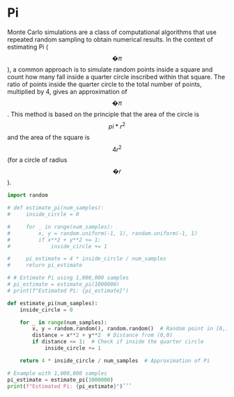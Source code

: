 # Pi

Monte Carlo simulations are a class of computational algorithms that use repeated random sampling to obtain numerical results. In the context of estimating Pi ($$�π$$), a common approach is to simulate random points inside a square and count how many fall inside a quarter circle inscribed within that square. The ratio of points inside the quarter circle to the total number of points, multiplied by 4, gives an approximation of $$�π$$. This method is based on the principle that the area of the circle is $$pi*r^2$$ and the area of the square is $$4r^2$$ (for a circle of radius $$�r$$).

````python
import random

# def estimate_pi(num_samples):
#     inside_circle = 0

#     for _ in range(num_samples):
#         x, y = random.uniform(-1, 1), random.uniform(-1, 1)
#         if x**2 + y**2 <= 1:
#             inside_circle += 1

#     pi_estimate = 4 * inside_circle / num_samples
#     return pi_estimate

# # Estimate Pi using 1,000,000 samples
# pi_estimate = estimate_pi(1000000)
# print(f"Estimated Pi: {pi_estimate}")

def estimate_pi(num_samples):
    inside_circle = 0

    for _ in range(num_samples):
        x, y = random.random(), random.random()  # Random point in [0,1] x [0,1]
        distance = x**2 + y**2  # Distance from (0,0)
        if distance <= 1:  # Check if inside the quarter circle
            inside_circle += 1

    return 4 * inside_circle / num_samples  # Approximation of Pi

# Example with 1,000,000 samples
pi_estimate = estimate_pi(1000000)
print(f"Estimated Pi: {pi_estimate}")```
````
